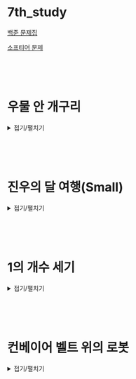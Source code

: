 # 7th_study

[백준 문제집](https://www.acmicpc.net/workbook/view/16830)

[소프티어 문제](https://softeer.ai/practice/info.do?idx=1&eid=394)

<br><br><br>

# 우물 안 개구리

<details>
<summary>접기/펼치기</summary>
<div markdown="1">

## [민웅](<./우물 안 개구리/민웅.py>)

```py
import sys
input = sys.stdin.readline

N, M = map(int, input().split())

W_lst = list(map(int, input().split()))

p_lst = [[] for _ in range(N+1)]

cnt = 0
for _ in range(M):
    a, b = map(int, input().split())
    p_lst[a].append(b)
    p_lst[b].append(a)

for i in range(N):
    temp = W_lst[i]
    for v in p_lst[i+1]:
        if W_lst[v-1] >= temp:
            break
    else:
        cnt += 1

print(cnt)

```

## [병국](<./우물 안 개구리/병국.py>)

```py
n,m = map(int,input().split())
arr = list(map(int,input().split()))

answer = [0]*n
for _ in range(m):
    a,b = map(int,input().split())
    if answer[a-1] == answer[b-1] == -1:
        pass
    elif answer[a-1] == -1 and answer[b-1] != -1:
        if arr[a-1] > arr[b-1]:
            answer[b-1] = -1
        elif arr[a-1] < arr[b-1]:
            answer[b-1] = 1
        else:
            answer[b-1] = -1
        answer[a-1] = -1
    elif answer[a-1] != -1 and answer[b-1] == -1:
        if arr[a-1] > arr[b-1]:
            answer[a-1] = 1
        elif arr[a-1] < arr[b-1]:
            answer[a-1] = -1
        else:
            answer[a-1] = -1
        answer[b-1] = -1
    elif answer[a-1] != -1 and answer[b-1] != -1:
        if arr[a-1] > arr[b-1]:
            answer[a-1] = 1
            answer[b-1] = -1
        elif arr[a-1] < arr[b-1]:
            answer[a-1] = -1
            answer[b-1] = 1
        else:
            answer[a-1] = -1
            answer[b-1] = -1
print(answer.count(1)+answer.count(0))
```

## [상미](<./우물 안 개구리/상미.py>)

```py

```

## [서희](<./우물 안 개구리/서희.py>)

```py

```

## [성구](<./우물 안 개구리/성구.py>)

```py
# 우물 안 개구리
import sys
input = sys.stdin.readline

# input
N, M = map(int, input().split())
weight_list = list(map(int, input().split()))

# define
friends = [[] for _ in range(N)]
cnt = 0

# input
for _ in range(M):
    a,b = map(int, input().split())
    friends[a-1].append(b-1)
    friends[b-1].append(a-1)

# logic
for i in range(N):
    # 친구가 있을때
    if friends[i]:
        # 친구들 중에
        for friend in friends[i]:
            # 나보다 무거운 무게치는 아이 있으면
            if weight_list[i] <= weight_list[friend]:
                # 멈춰
                break
        else:
            # 없으면 내가 짱임! count
            cnt += 1
    # 친구가 없을 때
    else:
        # 아무래도 내가 짱임! count
        cnt += 1
print(cnt)

```

</div>

</details>

<br><br><br>

# 진우의 달 여행(Small)

<details>
<summary>접기/펼치기</summary>
<div markdown="1">

## [민웅](<./진우의%20달%20여행(small)/민웅.py>)

```py

```

## [병국](<./진우의%20달%20여행(small)/병국.py>)

```py
n,m = map(int,input().split())
arr = [list(map(int,input().split())) for _ in range(n)]

# 방향
dir = [(1,1),(1,-1),(1,0)]
q = []
for _ in range(m):
    q.append((0,_,arr[0][_],-1))
answer = []
while q:
    x,y,cnt,check = q.pop(0)
    for i in range(len(dir)):
        cx = x+dir[i][0]
        cy = y+dir[i][1]
        if 0<=cx<n and 0<=cy<m and check != i:
            if cx == n - 1:
                answer.append(cnt + arr[cx][cy])
            else:
                q.append((cx,cy,cnt+arr[cx][cy],i))
print(min(answer))

```

## [상미](<./진우의%20달%20여행(small)/상미.py>)

```py

```

## [서희](<./진우의%20달%20여행(small)/서희.py>)

```py

```

## [성구](<./진우의%20달%20여행(small)/성구.py>)

```py
# 진우의 달 여행 (Small)
'''
python 34176 KB 68 ms
'''
import sys
from collections import deque

input = sys.stdin.readline

# input
N, M = map(int, input().split())
fuel_mat = [list(map(int, input().split())) for _ in range(N)]

# define
dir = [(1, -1), (1, 0), (1, 1)]
min_fuel = 3601
visited = [[3601] * M for _ in range(N)]


# dfs 풀이
def dfs(y, x):
    global min_fuel
    # 초기값 설정
    stack = [(y, x, -1, fuel_mat[y][x])]
    while stack:
        i, j, preD, fuel = stack.pop()
        if i == N - 1:
            # 달에 도착하면 최소 연료 체크
            min_fuel = min(min_fuel, fuel)
            continue
        # 가지치기(이미 최소 연료를 넘어서면 넘김)
        if min_fuel <= fuel:
            continue
        # 방향 체크
        for idx in range(3):
            # 이미 지나온 방향이면 패스
            if idx == preD:
                continue
            # 갈 수 있는 방향 체크
            ni, nj = i + dir[idx][0], j + dir[idx][1]
            if 0 <= ni < N and 0 <= nj < M:
                stack.append((ni, nj, idx, fuel + fuel_mat[ni][nj]))


# 모든 곳에서 출발 가능
for m in range(M):
    dfs(0, m)

print(min_fuel)
```

</div>

</details>

<br><br><br>

# 1의 개수 세기

<details>
<summary>접기/펼치기</summary>
<div markdown="1">

## [민웅](./1의%20개수%20세기/민웅.py)

```py

```

## [병국](./1의%20개수%20세기/병국.py)

```py

```

## [상미](./1의%20개수%20세기/상미.py)

```py

```

## [서희](./1의%20개수%20세기/서희.py)

```py

```

## [성구](./1의%20개수%20세기/성구.py)

```py

```

</div>

</details>

<br><br><br>

# 컨베이어 벨트 위의 로봇

<details>
<summary>접기/펼치기</summary>
<div markdown="1">

## [민웅](<./컨베이어 벨트 위의 로봇/민웅.py>)

```py

```

## [병국](<./컨베이어 벨트 위의 로봇/병국.py>)

```py
from collections import deque

n, k = map(int,input().split())
arr = list(map(int,input().split()))
# 로봇의위치는 인덱스 0, 인덱스 n에 있음 현재
# 한칸씩 땡기는걸 어떻게하지
robot = deque([0]*(2*n))

answer = deque(arr)
real_cnt = 0
while True:
    # 1번 사이클
    answer.rotate(1)
    robot.rotate(1)

    # 끝에있으면 내리기
    robot[n-1] = 0

    # 2번 사이클
    for bb in range(n-2,-1,-1):
        if robot[bb] == 1 and robot[bb+1] != 1 and answer[bb+1] >= 1:
            robot[bb] = 0
            robot[bb+1] = 1
            answer[bb+1] -= 1
    robot[n-1] = 0
    # 3번 사이클
    if robot[0] == 0 and answer[0] != 0:
        robot[0] = 1
        answer[0] -= 1
    real_cnt += 1
    # 4번 사이클
    cnt = 0
    if answer.count(0) >= k:
        print(real_cnt)
        break

        # 로봇위치 체크해서

        # robot[]
# [0,1,2,3,4]
# [4,0,1,2,3]
# arr = arr[]
# 2N 내리고 1 올리고 , N 내리고 N+1 올리고
# 로봇은 올리는 위치에만 올릴수있고, 로봇이 내리는 위치에 도달하면 즉시 내림

#1로봇 2 1
#2    1 2로봇

# 첫번째 싸이클에서
# 2 1로봇 2
# 1 2로봇 1 이 되고

# 두번째 사이클에서
# 2         0 1(로봇내림)
# 0(로봇내림) 1 1

# 세번째 사이클에서
# 1(로봇올림) 0 1
# 0         1 0(로봇올림)
```

## [상미](<./컨베이어 벨트 위의 로봇/상미.py>)

```py

```

## [서희](<./컨베이어 벨트 위의 로봇/서희.py>)

```py

```

## [성구](<./컨베이어 벨트 위의 로봇/성구.py>)

```py
# 20055 컨베이어 벨트 위의 로봇
"""
python 31256 KB 4168 ms
pypy   115432KB  312 ms
"""

import sys

input = sys.stdin.readline

# input
N, K = map(int, input().split())

A_list = list(map(int, input().split()))

# define
# 로봇 위치
robot = [0] * (2 * N)
# 컨베이어 벨트 로봇 놓는 곳
start = 0
# 컨베이어 벨트 로봇 빼는곳
end = N - 1
# 턴수
cnt = 1
# 0이 된 index
zero = set()

while True:
    # 컨베이어 벨트 이동
    start = start - 1 if start else 2 * N - 1
    end = end - 1 if end else 2 * N - 1
    # end위치에 있는 로봇을 뺌
    robot[end] = 0
    # 로봇 이동
    for i in range(N - 1, -1, -1):
        # 로봇을 발견하면
        if robot[(start + i) % (2 * N)]:
            # 바로 앞에 로봇이 없고 내구도가 있는가?
            if (
                A_list[(start + 1 + i) % (2 * N)]
                and not robot[(start + i + 1) % (2 * N)]
            ):
                # 그곳이 end 위치인가?
                if (start + 1 + i) % (2 * N) == end:
                    # end 위치면 뺌
                    robot[(start + i) % (2 * N)] = 0
                # end 아니면 이동 표시
                else:
                    robot[(start + i) % (2 * N)], robot[(start + i + 1) % (2 * N)] = (
                        0,
                        1,
                    )
                # 내구도 깍임
                A_list[(start + 1 + i) % (2 * N)] -= 1
                # 내구도가 0이 됬는지 체크, 됬으면 zero에 추가
                if not A_list[(start + 1 + i) % (2 * N)]:
                    zero.add((start + 1 + i) % (2 * N))
    # 내구도가 있는 곳이면 로봇 놓기
    if A_list[start]:
        # 로봇 표시
        robot[start] = 1
        # 내구도 깍임
        A_list[start] -= 1
        # 내구도 0 체크
        if not A_list[start]:
            zero.add(start)
    # 내구도 0인 곳 개수가 K개인가?
    if len(zero) >= K:
        break
    # 턴 ++
    cnt += 1
print(cnt)

```

</div>

</details>

<br><br><br>
